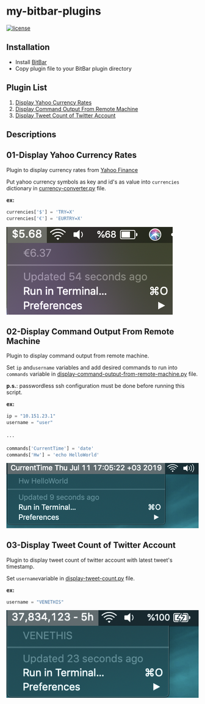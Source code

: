 # my-bitbar-plugins

[![license](https://img.shields.io/badge/license-MIT-green.svg)](https://github.com/akadir/my-bitbar-plugins/blob/master/LICENSE)

## Installation
- Install [BitBar](https://getbitbar.com/)
- Copy plugin file to your BitBar plugin directory

## Plugin List

1. [Display Yahoo Currency Rates](#01-display-yahoo-currency-rates)
2. [Display Command Output From Remote Machine](#02-display-command-output-from-remote-machine)
3. [Display Tweet Count of Twitter Account](#03-display-tweet-count-of-twitter-account)

## Descriptions

## 01-Display Yahoo Currency Rates

Plugin to display currency rates from [Yahoo Finance](https://finance.yahoo.com)

Put yahoo currency symbols as key and id's as value into `currencies` dictionary in [currency-converter.py](/currency-converter.py) file.

<b>ex:</b>

```python
currencies['$'] = 'TRY=X'
currencies['€'] = 'EURTRY=X'
```

![currency-converter](/images/currency-converter.png)

## 02-Display Command Output From Remote Machine

Plugin to display command output from remote machine.

Set `ip` and`username` variables and add desired commands to run into `commands` variable in [display-command-output-from-remote-machine.py](/display-command-output-from-remote-machine.py) file.

<b>p.s.</b>: passwordless ssh configuration must be done before running this script.

<b>ex:</b>

```python
ip = "10.151.23.1"
username = "user"

...

commands['CurrentTime'] = 'date'
commands['Hw'] = 'echo HelloWorld'
```


![display-command-output-from-remote-machine](/images/display-command-output-from-remote-machine.png)

## 03-Display Tweet Count of Twitter Account

Plugin to display tweet count of twitter account with latest tweet's timestamp.

Set `username`variable in [display-tweet-count.py](/display-tweet-count.py) file.

<b>ex:</b>

```python
username = "VENETHIS"
```

![display-tweet-count](/images/display-tweet-count.png)
